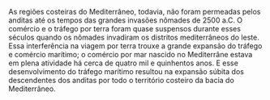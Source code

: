 ﻿As regiões costeiras do Mediterrâneo, todavia, não foram permeadas pelos anditas até os tempos das grandes invasões nômades de 2500 a.C. O comércio e o tráfego por terra foram quase suspensos durante esses séculos quando os nômades invadiram os distritos mediterrâneos do leste. Essa interferência na viagem por terra trouxe a grande expansão do tráfego e comércio marítimo; o comércio por mar nascido no Mediterrâne estava em plena atividade há cerca de quatro mil e quinhentos anos. E esse desenvolvimento do tráfego marítimo resultou na expansão súbita dos descendentes dos anditas por todo o território costeiro da bacia do Mediterrâneo.